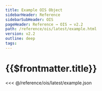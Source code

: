 ```yaml
---
title: Example OIS Object
sidebarHeader: Reference
sidebarSubHeader: OIS
pageHeader: Reference → OIS → v2.2
path: /reference/ois/latest/example.html
version: v2.2
outline: deep
tags:
---
```


<VersionWarning/>

<PageHeader/>

<SearchHighlight/>

<FlexStartTag/>

# {{$frontmatter.title}}

<<< @/reference/ois/latest/example.json

<FlexEndTag/>
